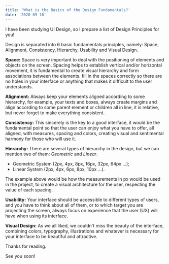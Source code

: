 ```yaml
---
title: 'What is the Basics of the Design Fundamentals?'
date: '2020-09-10'
---
```


I have been studying UI Design, so I prepare a list of Design Principles for you!

Design is separated into 6 basic fundamentals principles, namely: Space, Alignment, Consistency, Hierarchy, Usability and Visual Design.

**Space:** Space is very important to deal with the positioning of elements and
objects on the screen. Spacing helps to establish vertical and/or horizontal movement, it is
fundamental to create visual hierarchy and form associations between the elements. fill in
the spaces correctly so there are no holes in your interface or anything that makes it 
difficult to the user understands.

**Alignment:** Always keep your elements aligned according to some hierarchy, for example, your texts and boxes, always create margins and align according to some parent element
or children all in line, it is relative, but never forget to make everything consistent.

**Consistency:** This sincerely is the key to a good interface, it would be the fundamental 
point so that the user can enjoy what you have to offer, all aligned, with measures,
spacing and colors, creating visual and sentimental harmony for those who will use it.

**Hierarchy:** There are several types of hierarchy in the design, but we can mention two of them: _Geometric_ and _Linear_.

* Geometric System (2px, 4px, 8px, 16px, 32px, 64px ...);
* Linear System (2px, 4px, 6px, 8px, 10px ...).

The example above would be how the measurements in px would be used in the project, to create a visual architecture for the user, respecting the value of each spacing.

**Usability:** Your interface should be accessible to different types of users, and you have
to think about all of them, or to which target you are projecting the screen, always focus on
experience that the user (UX) will have when using its interface.

**Visual Design:** As we all liked, we couldn't miss the beauty of the interface, combining
colors, typography, illustrations and whatever is necessary for your interface to be beautiful and attractive.

Thanks for reading.

See you soon!